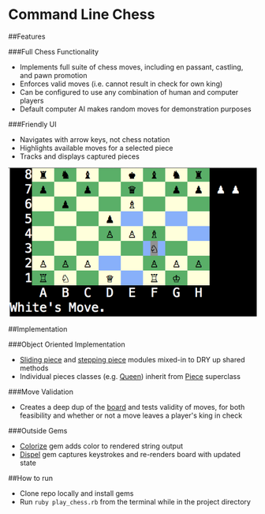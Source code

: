 # Command Line Chess

##Features

###Full Chess Functionality
- Implements full suite of chess moves, including en passant, castling, and pawn promotion
- Enforces valid moves (i.e. cannot result in check for own king)
- Can be configured to use any combination of human and computer players
- Default computer AI makes random moves for demonstration purposes

###Friendly UI
- Navigates with arrow keys, not chess notation
- Highlights available moves for a selected piece
- Tracks and displays captured pieces

![gameplay]

##Implementation

###Object Oriented Implementation
- [Sliding piece][sliding-piece] and [stepping piece][stepping-piece] modules mixed-in to DRY up shared methods
- Individual pieces classes (e.g. [Queen][queen]) inherit from [Piece][piece] superclass

###Move Validation
- Creates a deep dup of the [board][board] and tests validity of moves, for both feasibility and whether or not a move leaves a player's king in check

###Outside Gems
- [Colorize][colorize] gem adds color to rendered string output
- [Dispel][dispel] gem captures keystrokes and re-renders board with updated state


##How to run
- Clone repo locally and install gems
- Run <code>ruby play_chess.rb</code> from the terminal while in the project directory

[gameplay]: ./images/gameplay.png
[sliding-piece]: ./chess/pieces/sliding_piece.rb
[stepping-piece]: ./chess/pieces/stepping_piece.rb
[queen]: ./chess/pieces/queen.rb
[piece]: ./chess/pieces/piece.rb
[board]: ./chess/board.rb
[colorize]: https://github.com/fazibear/colorize
[dispel]: https://github.com/grosser/dispel
